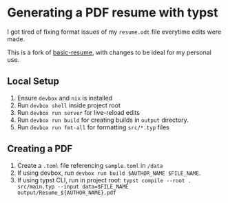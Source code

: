 # Generating a PDF resume with typst

I got tired of fixing format issues of my `resume.odt` file everytime edits were made.

This is a fork of [basic-resume](https://typst.app/universe/package/basic-resume), with changes to be ideal for my personal use.

## Local Setup
1. Ensure `devbox` and `nix` is installed
2. Run `devbox shell` inside project root
3. Run `devbox run server` for live-reload edits
4. Run `devbox run build` for creating builds in `output` directory.
5. Run `devbox run fmt-all` for formatting `src/*.typ` files

## Creating a PDF 
1. Create a `.toml` file referencing `sample.toml` in `/data`
2. If using devbox, run `devbox run build $AUTHOR_NAME $FILE_NAME`.
3. If using typst CLI, run in project root: `typst compile --root . src/main.typ --input data=$FILE_NAME output/Resume_${AUTHOR_NAME}.pdf`

